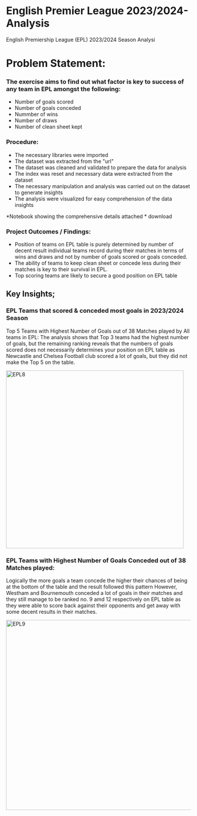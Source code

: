 # English Premier League 2023/2024-Analysis
English Premiership League (EPL) 2023/2024 Season Analysi

# Problem Statement:
### The exercise aims to find out what factor is key to success of any team in EPL amongst the following:
- Number of goals scored
- Number of goals conceded
- Nummber of wins
- Number of draws
- Number of clean sheet kept

### Procedure:
- The necessary libraries were imported
- The dataset was extracted from the "url"
- The dataset was cleaned and validated to prepare the data for analysis 
- The index was reset and necessary data were extracted from the dataset
- The necessary manipulation and analysis was carried out on the dataset to generate insights
- The analysis were visualized for easy comprehension of the data insights

*Notebook showing the comprehensive details attached * download

### Project Outcomes / Findings:
- Position of teams on EPL table is purely determined by number of decent result individual teams record during their matches in terms of wins and draws and not by number of goals scored or goals conceded.
- The ability of teams to keep clean sheet or concede less during their matches is key to their survival in EPL.
- Top scoring teams are likely to secure a good position on EPL table

## Key Insights;

### EPL Teams that scored & conceded most goals in 2023/2024 Season

Top 5 Teams with Highest Number of Goals out of 38 Matches played by All teams in EPL:
The analysis shows that Top 3 teams had the highest number of goals, but the remaining ranking reveals that the numbers of goals scored does not necessarily determines your position on EPL table as Newcastle and Chelsea Football club scored a lot of goals, but they did not make the Top 5 on the table.

<img width="484" alt="EPL8" src="https://github.com/user-attachments/assets/5bae52e7-eb47-462f-9bf1-49b90d928af0" />

### EPL Teams with Highest Number of Goals Conceded out of 38 Matches played:
Logically the more goals a team concede the higher their chances of being at the bottom of the table and the result followed this pattern However, Westham and Bournemouth conceded a lot of goals in their matches and they still manage to be ranked no. 9 amd 12 respectively on EPL table as  they were able to score back against their opponents and get away with some decent results in their matches.

<img width="517" alt="EPL9" src="https://github.com/user-attachments/assets/35cc47f0-af01-4934-8f39-d42ac563d61f" />




